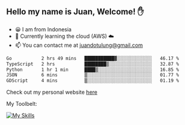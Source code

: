 ## Hello my name is Juan, Welcome! ✋

- 😀 I am from Indonesia
- 📖 Currently learning the cloud (AWS) ☁️
- 📫 You can contact me at juandotulung@gmail.com

<!--START_SECTION:waka-->

```txt
Go           2 hrs 49 mins   ███████████▓░░░░░░░░░░░░░   46.17 %
TypeScript   2 hrs           ████████▒░░░░░░░░░░░░░░░░   32.87 %
Python       1 hr 1 min      ████▒░░░░░░░░░░░░░░░░░░░░   16.85 %
JSON         6 mins          ▒░░░░░░░░░░░░░░░░░░░░░░░░   01.77 %
GDScript     4 mins          ▒░░░░░░░░░░░░░░░░░░░░░░░░   01.19 %
```

<!--END_SECTION:waka-->

Check out my personal website [here](https://juanchristian.com)

My Toolbelt:

[![My Skills](https://skillicons.dev/icons?i=go,js,ts,nodejs,express,react,nextjs,vue,tailwind,vite,html,css,python,php,aws,bash,linux,postgres,mysql,redis,kafka,docker,vercel,netlify,vscode,figma)](https://skillicons.dev)

